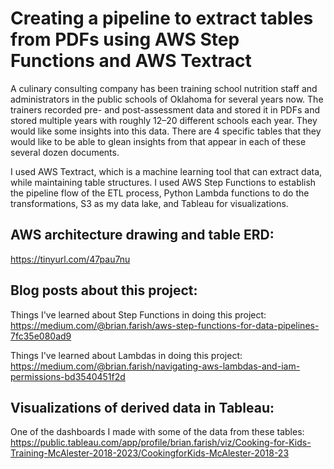 # Creating a pipeline to extract tables from PDFs using AWS Step Functions and AWS Textract 

A culinary consulting company has been training school nutrition staff and administrators in the public schools of Oklahoma for several years now. The trainers recorded pre- and post-assessment data and stored it in PDFs and stored multiple years with roughly 12–20 different schools each year. They would like some insights into this data. There are 4 specific tables that they would like to be able to glean insights from that appear in each of these several dozen documents.

I used AWS Textract, which is a machine learning tool that can extract data, while maintaining table structures. I used AWS Step Functions to establish the pipeline flow of the ETL process, Python Lambda functions to do the transformations, S3 as my data lake, and Tableau for visualizations.

## AWS architecture drawing and table ERD: 
https://tinyurl.com/47pau7nu

## Blog posts about this project:
Things I've learned about Step Functions in doing this project: https://medium.com/@brian.farish/aws-step-functions-for-data-pipelines-7fc35e080ad9

Things I've learned about Lambdas in doing this project: https://medium.com/@brian.farish/navigating-aws-lambdas-and-iam-permissions-bd3540451f2d


## Visualizations of derived data in Tableau:
One of the dashboards I made with some of the data from these tables: https://public.tableau.com/app/profile/brian.farish/viz/Cooking-for-Kids-Training-McAlester-2018-2023/CookingforKids-McAlester-2018-23


